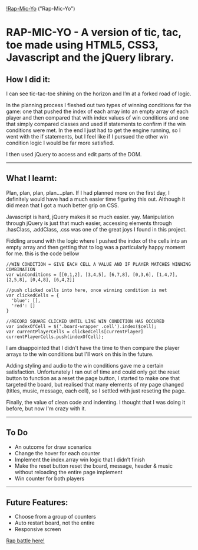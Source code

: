 [!Rap-Mic-Yo](images/header.png)
("Rap-Mic-Yo")

# RAP-MIC-YO - A version of tic, tac, toe made using HTML5, CSS3, Javascript and the jQuery library.

## How I did it:

I can see tic-tac-toe shining on the horizon and I’m at a forked road of logic.

In the planning process I fleshed out two types of winning conditions for the game: one that pushed the index of each array 
into an empty array of each player and then compared that with index values of win conditions and one that simply compared classes and used if statements to confirm if the win conditions were met. In the end I just had to get the engine running, so I went with the if statements, but I feel like if I pursued the other win condition logic I would be far more satisfied.

I then used jQuery to access and edit parts of the DOM.

---

## What I learnt:

Plan, plan, plan, plan….plan. If I had planned more on the first day, I definitely would have had a much easier time figuring this out. Although it did mean that I got a much better grip on CSS.

Javascript is hard, jQuery makes it so much easier. yay. Manipulation through jQuery is just that much easier, accessing elements through .hasClass, .addClass, .css was one of the great joys I found in this project.

Fiddling around with the logic where I pushed the index of the cells into an empty array and then getting that to log was a particularly happy moment for me. this is the code bellow
 
~~~
//WIN CONDITION = GIVE EACH CELL A VALUE AND IF PLAYER MATCHES WINNING COMBINATION
var winConditions = [[0,1,2], [3,4,5], [6,7,8], [0,3,6], [1,4,7], [2,5,8], [0,4,8], [6,4,2]]

//push clicked cells into here, once winning condition is met
var clickedCells = {
  'blue': [],
  'red': []
}

//RECORD SQUARE CLICKED UNTIL LINE WIN CONDITION HAS OCCURED
var indexOfCell = $('.board-wrapper .cell').index($cell);
var currentPlayerCells = clickedCells[currentPlayer]
currentPlayerCells.push(indexOfCell);
~~~

I am disappointed that I didn't have the time to then compare the player arrays to the win conditions but I'll work on this in the future.

Adding styling and audio to the win conditions gave me a certain satisfaction. Unfortunately I ran out of time and could only get the reset button to function as a reset the page button, I started to make one that targeted the board, but realised that many elements of my page changed (titles, music, message, each cell), so I settled with just reseting the page. 

Finally, the value of clean code and indenting. I thought that I was doing it before, but now I'm crazy with it. 

---

## To Do
* An outcome for draw scenarios
* Change the hover for each counter
* Implement the index.array win logic that I didn’t finish
* Make the reset button reset the board, message, header & music without reloading the entire page
  implement
* Win counter for both players

---

## Future Features:
* Choose from a group of counters
* Auto restart board, not the entire
* Responsive screen

[Rap battle here!](https://thrillymilly.github.io/mic-rap-yo/)
